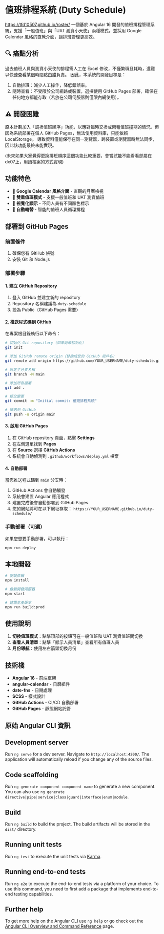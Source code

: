 # 值班排程系統 (Duty Schedule)

https://tfd10507.github.io/roster/
一個基於 Angular 16 開發的值班排程管理系統，支援「一般值班」與「UAT 測資小天使」兩種模式，並採用 Google Calendar 風格的直覺介面，讓排班管理更高效。

## 🔍 痛點分析
過去值班人員與測資小天使的排程需人工在 Excel 修改，不僅繁瑣且耗時，還難以快速查看某個時間點由誰負責。
因此，本系統的開發目標是：

1. 自動排班：減少人工操作，降低錯誤率。
2. 隨時查看：不受限於公司網路或裝置，選擇使用 GitHub Pages 部署，確保在任何地方都能存取（若放在公司伺服器則僅限內網使用）。

## ⚠️ 開發困難
原本計劃加入「調換值班順序」功能，以應對臨時交換或兩種值班撞期的情況。但因為系統部署在個人 GitHub Pages，無法使用資料庫，只能依賴 LocalStorage。
導致資料僅能保存在同一瀏覽器，跨裝置或瀏覽器時無法同步，因此該功能最終未能實現。

(未來如果大家覺得更換排班順序這個功能比較重要，會嘗試能不能看看部屬在dx07上，用讀檔案的方式實現)

## 功能特色

- 📅 **Google Calendar 風格介面** - 直觀的月曆檢視
- 👥 **雙重值班模式** - 支援一般值班和 UAT 測資值班
- 🎨 **視覺化顯示** - 不同人員有不同顏色標示
- 🔄 **自動輪替** - 智能的值班人員循環排程

## 部署到 GitHub Pages

### 前置條件

1. 確保您有 GitHub 帳號
2. 安裝 Git 和 Node.js

### 部署步驟

#### 1. 建立 GitHub Repository

1. 登入 GitHub 並建立新的 repository
2. Repository 名稱建議為 `duty-schedule`
3. 設為 Public（GitHub Pages 需要）

#### 2. 推送程式碼到 GitHub

在專案根目錄執行以下命令：

```bash
# 初始化 Git repository（如果尚未初始化）
git init

# 添加 GitHub remote origin（替換成您的 GitHub 用戶名）
git remote add origin https://github.com/YOUR_USERNAME/duty-schedule.git

# 設定主分支名稱
git branch -M main

# 添加所有檔案
git add .

# 提交變更
git commit -m "Initial commit: 值班排程系統"

# 推送到 GitHub
git push -u origin main
```

#### 3. 啟用 GitHub Pages

1. 在 GitHub repository 頁面，點擊 **Settings**
2. 在左側選單找到 **Pages**
3. 在 **Source** 選擇 **GitHub Actions**
4. 系統會自動偵測到 `.github/workflows/deploy.yml` 檔案

#### 4. 自動部署

當您推送程式碼到 `main` 分支時：

1. GitHub Actions 會自動觸發
2. 系統會建置 Angular 應用程式
3. 建置完成後會自動部署到 GitHub Pages
4. 您的網站將可在以下網址存取：
   `https://YOUR_USERNAME.github.io/duty-schedule/`

### 手動部署（可選）

如果您想要手動部署，可以執行：

```bash
npm run deploy
```

## 本地開發

```bash
# 安裝依賴
npm install

# 啟動開發伺服器
npm start

# 建置生產版本
npm run build:prod
```

## 使用說明

1. **切換值班模式**：點擊頂部的按鈕可在一般值班和 UAT 測資值班間切換
2. **查看人員清單**：點擊「顯示人員清單」查看所有值班人員
3. **月份導航**：使用左右箭頭切換月份

## 技術棧

- **Angular 16** - 前端框架
- **angular-calendar** - 日曆組件
- **date-fns** - 日期處理
- **SCSS** - 樣式設計
- **GitHub Actions** - CI/CD 自動部署
- **GitHub Pages** - 靜態網站託管

## 原始 Angular CLI 資訊

## Development server

Run `ng serve` for a dev server. Navigate to `http://localhost:4200/`. The application will automatically reload if you change any of the source files.

## Code scaffolding

Run `ng generate component component-name` to generate a new component. You can also use `ng generate directive|pipe|service|class|guard|interface|enum|module`.

## Build

Run `ng build` to build the project. The build artifacts will be stored in the `dist/` directory.

## Running unit tests

Run `ng test` to execute the unit tests via [Karma](https://karma-runner.github.io).

## Running end-to-end tests

Run `ng e2e` to execute the end-to-end tests via a platform of your choice. To use this command, you need to first add a package that implements end-to-end testing capabilities.

## Further help

To get more help on the Angular CLI use `ng help` or go check out the [Angular CLI Overview and Command Reference](https://angular.io/cli) page.
